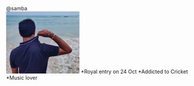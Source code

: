 @samba<br>
<img src="ssr.jpg" width="200" />
*Royal entry on 24 Oct 
*Addicted to Cricket 
*Music lover 



